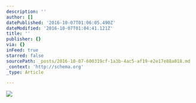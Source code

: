 ```yaml
---
description: ''
author: []
datePublished: '2016-10-07T01:06:05.490Z'
dateModified: '2016-10-07T01:04:41.121Z'
title: ''
publisher: {}
via: {}
inFeed: true
starred: false
sourcePath: _posts/2016-10-07-600319cf-1a3b-4ac5-af19-e2e17e88a018.md
_context: 'http://schema.org'
_type: Article

---
```

![](https://the-grid-user-content.s3-us-west-2.amazonaws.com/5d0a2710-da63-4d5e-b8cc-9f7e28ceff52.jpg)